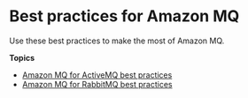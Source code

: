# Best practices for Amazon MQ<a name="amazon-mq-best-practices"></a>

Use these best practices to make the most of Amazon MQ\.

**Topics**
+ [Amazon MQ for ActiveMQ best practices](best-practices-activemq.md)
+ [Amazon MQ for RabbitMQ best practices](best-practices-rabbitmq.md)